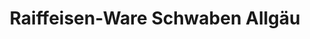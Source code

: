 ---
title: "Raiffeisen-Ware Schwaben Allgäu"
url: /ettringen/raiffeisen-ware-schwaben-allgaeu-augsburger-strasse/
shop: Landwirtschaftlich
---